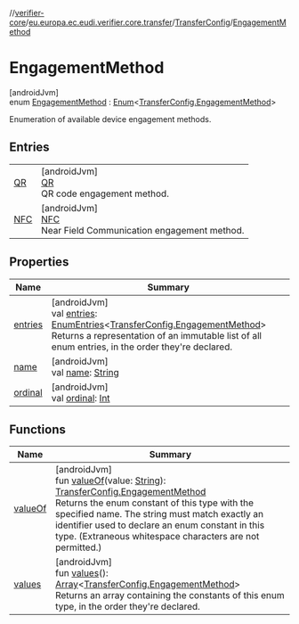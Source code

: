 //[verifier-core](../../../../index.md)/[eu.europa.ec.eudi.verifier.core.transfer](../../index.md)/[TransferConfig](../index.md)/[EngagementMethod](index.md)

# EngagementMethod

[androidJvm]\
enum [EngagementMethod](index.md) : [Enum](https://kotlinlang.org/api/latest/jvm/stdlib/kotlin-stdlib/kotlin/-enum/index.html)&lt;[TransferConfig.EngagementMethod](index.md)&gt; 

Enumeration of available device engagement methods.

## Entries

| | |
|---|---|
| [QR](-q-r/index.md) | [androidJvm]<br>[QR](-q-r/index.md)<br>QR code engagement method. |
| [NFC](-n-f-c/index.md) | [androidJvm]<br>[NFC](-n-f-c/index.md)<br>Near Field Communication engagement method. |

## Properties

| Name | Summary |
|---|---|
| [entries](entries.md) | [androidJvm]<br>val [entries](entries.md): [EnumEntries](https://kotlinlang.org/api/latest/jvm/stdlib/kotlin-stdlib/kotlin.enums/-enum-entries/index.html)&lt;[TransferConfig.EngagementMethod](index.md)&gt;<br>Returns a representation of an immutable list of all enum entries, in the order they're declared. |
| [name](-n-f-c/index.md#-372974862%2FProperties%2F1008818375) | [androidJvm]<br>val [name](-n-f-c/index.md#-372974862%2FProperties%2F1008818375): [String](https://kotlinlang.org/api/latest/jvm/stdlib/kotlin-stdlib/kotlin/-string/index.html) |
| [ordinal](-n-f-c/index.md#-739389684%2FProperties%2F1008818375) | [androidJvm]<br>val [ordinal](-n-f-c/index.md#-739389684%2FProperties%2F1008818375): [Int](https://kotlinlang.org/api/latest/jvm/stdlib/kotlin-stdlib/kotlin/-int/index.html) |

## Functions

| Name | Summary |
|---|---|
| [valueOf](value-of.md) | [androidJvm]<br>fun [valueOf](value-of.md)(value: [String](https://kotlinlang.org/api/latest/jvm/stdlib/kotlin-stdlib/kotlin/-string/index.html)): [TransferConfig.EngagementMethod](index.md)<br>Returns the enum constant of this type with the specified name. The string must match exactly an identifier used to declare an enum constant in this type. (Extraneous whitespace characters are not permitted.) |
| [values](values.md) | [androidJvm]<br>fun [values](values.md)(): [Array](https://kotlinlang.org/api/latest/jvm/stdlib/kotlin-stdlib/kotlin/-array/index.html)&lt;[TransferConfig.EngagementMethod](index.md)&gt;<br>Returns an array containing the constants of this enum type, in the order they're declared. |
